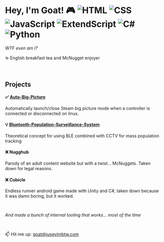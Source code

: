 # Hey, I'm Goat! 🎮 ![HTML](https://img.shields.io/badge/-HTML-orange) ![CSS](https://img.shields.io/badge/-CSS-blue) ![JavaScript](https://img.shields.io/badge/-JavaScript-yellow) ![ExtendScript](https://img.shields.io/badge/-ExtendScript-lightgrey) ![C#](https://img.shields.io/badge/-C%23-purple) ![Python](https://img.shields.io/badge/-Python-green)

*WTF even am I?*

☕ English breakfast tea and McNugget enjoyer

<br>

## Projects
#### ✅ [Auto-Big-Picture](https://github.com/goatvisuals/auto-big-picture)
Automatically launch/close Steam big picture mode when a controller is connected or disconnected on linux.


#### 💡 [Bluetooth-Population-Surveillance-System](https://github.com/goatvisuals/bluetooth-population-surveillance-system)
Theoretical concept for using BLE combined with CCTV for mass population tracking


#### ❌ Nugghub
Parody of an adult content website but with a twist... McNuggets. Taken down for legal reasons.


#### ❌ Cubicle
Endless runner android game made with Unity and C#, taken down because it was damn boring, but it worked.


<br>

*And made a bunch of internal tooling that works... most of the time*

<br>

📫 Hit me up: goat@iusevimbtw.com
